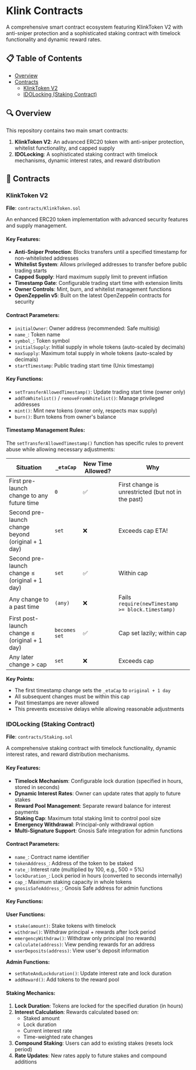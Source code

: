 # Klink Contracts

A comprehensive smart contract ecosystem featuring KlinkToken V2 with anti-sniper protection and a sophisticated staking contract with timelock functionality and dynamic reward rates.

## 📋 Table of Contents

- [Overview](#overview)
- [Contracts](#contracts)
  - [KlinkToken V2](#klinktoken-v2)
  - [IDOLocking (Staking Contract)](#idolocking-staking-contract)


## 🔍 Overview

This repository contains two main smart contracts:

1. **KlinkToken V2**: An advanced ERC20 token with anti-sniper protection, whitelist functionality, and capped supply
2. **IDOLocking**: A sophisticated staking contract with timelock mechanisms, dynamic interest rates, and reward distribution

## 📄 Contracts

### KlinkToken V2

**File**: `contracts/KlinkToken.sol`

An enhanced ERC20 token implementation with advanced security features and supply management.

#### Key Features:

- **Anti-Sniper Protection**: Blocks transfers until a specified timestamp for non-whitelisted addresses
- **Whitelist System**: Allows privileged addresses to transfer before public trading starts
- **Capped Supply**: Hard maximum supply limit to prevent inflation
- **Timestamp Gate**: Configurable trading start time with extension limits
- **Owner Controls**: Mint, burn, and whitelist management functions
- **OpenZeppelin v5**: Built on the latest OpenZeppelin contracts for security

#### Contract Parameters:

- `initialOwner`: Owner address (recommended: Safe multisig)
- `name_`: Token name
- `symbol_`: Token symbol  
- `initialSupply`: Initial supply in whole tokens (auto-scaled by decimals)
- `maxSupply`: Maximum total supply in whole tokens (auto-scaled by decimals)
- `startTimestamp`: Public trading start time (Unix timestamp)

#### Key Functions:

- `setTransferAllowedTimestamp()`: Update trading start time (owner only)
- `addToWhitelist()` / `removeFromWhitelist()`: Manage privileged addresses
- `mint()`: Mint new tokens (owner only, respects max supply)
- `burn()`: Burn tokens from owner's balance

#### Timestamp Management Rules:

The `setTransferAllowedTimestamp()` function has specific rules to prevent abuse while allowing necessary adjustments:

| Situation | `_etaCap` | New Time Allowed? | Why |
|-----------|-----------|-------------------|-----|
| First pre-launch change to any future time | `0` | ✅ | First change is unrestricted (but not in the past) |
| Second pre-launch change beyond (original + 1 day) | `set` | ❌ | Exceeds cap ETA! |
| Second pre-launch change ≤ (original + 1 day) | `set` | ✅ | Within cap |
| Any change to a past time | `(any)` | ❌ | Fails `require(newTimestamp >= block.timestamp)` |
| First post-launch change ≤ (original + 1 day) | `becomes set` | ✅ | Cap set lazily; within cap |
| Any later change > cap | `set` | ❌ | Exceeds cap |

**Key Points:**
- The first timestamp change sets the `_etaCap` to `original + 1 day`
- All subsequent changes must be within this cap
- Past timestamps are never allowed
- This prevents excessive delays while allowing reasonable adjustments

### IDOLocking (Staking Contract)

**File**: `contracts/Staking.sol`

A comprehensive staking contract with timelock functionality, dynamic interest rates, and reward distribution mechanisms.

#### Key Features:

- **Timelock Mechanism**: Configurable lock duration (specified in hours, stored in seconds)
- **Dynamic Interest Rates**: Owner can update rates that apply to future stakes
- **Reward Pool Management**: Separate reward balance for interest payments
- **Staking Cap**: Maximum total staking limit to control pool size
- **Emergency Withdrawal**: Principal-only withdrawal option
- **Multi-Signature Support**: Gnosis Safe integration for admin functions

#### Contract Parameters:

- `name_`: Contract name identifier
- `tokenAddress_`: Address of the token to be staked
- `rate_`: Interest rate (multiplied by 100, e.g., 500 = 5%)
- `lockDuration_`: Lock period in hours (converted to seconds internally)
- `cap_`: Maximum staking capacity in whole tokens
- `gnosisSafeAddress_`: Gnosis Safe address for admin functions

#### Key Functions:

**User Functions:**
- `stake(amount)`: Stake tokens with timelock
- `withdraw()`: Withdraw principal + rewards after lock period
- `emergencyWithdraw()`: Withdraw only principal (no rewards)
- `calculate(address)`: View pending rewards for an address
- `userDeposits(address)`: View user's deposit information

**Admin Functions:**
- `setRateAndLockduration()`: Update interest rate and lock duration
- `addReward()`: Add tokens to the reward pool

#### Staking Mechanics:

1. **Lock Duration**: Tokens are locked for the specified duration (in hours)
2. **Interest Calculation**: Rewards calculated based on:
   - Staked amount
   - Lock duration
   - Current interest rate
   - Time-weighted rate changes
3. **Compound Staking**: Users can add to existing stakes (resets lock period)
4. **Rate Updates**: New rates apply to future stakes and compound additions

